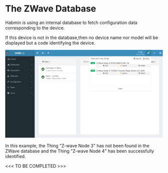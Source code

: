 # The ZWave Database

Habmin is using an internal database to fetch configuration data corresponding to the device.


If this device is not in the database,then no device name nor model will be displayed but a code identifying the device.

 ![](zwave-node-badnode.png)

In this example, the Thing "Z-wave Node 3" has not been found in the ZWave database and the Thing "Z-wave Node 4"  has been successfully identified.

<<< TO BE COMPLETED >>>
